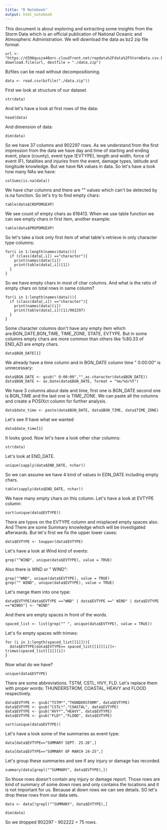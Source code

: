 ```yaml
---
title: "R Notebook"
output: html_notebook
---
```

This document is about exploring and extracting some insights from the Storm Data which is an official publication of National Oceanic and Atmospheric Administration.
We will download the data as bz2 zip file format.
```{r}
url <- "https://d396qusza40orc.cloudfront.net/repdata%2Fdata%2FStormData.csv.bz2"
download.file(url, destfile = "./data.zip")
```

Bzfiles can be read without decompositioning. 
```{r}
data <- read.csv(bzfile("./data.zip"))
```
First we look at structure of our dataset.
```{r}
str(data)
```
And let's have a look at first rows of the data:
```{r}
head(data)
```
And dimension of data:
```{r}
dim(data)
```
So we have 37 columns and 902297 rows. As we understand from the first impression from the data we have day and time of starting and ending event, place (county), event type (EVTYPE), length and width, force of event (F), fatalities and injuries from the event, damage types, latitude and longitude knowledge.
But we have NA values in data. So let's have a look how many NAs we have:
```{r}
colSums(is.na(data))
```
We have char columns and there are "" values which can't be detected by is.na function. So let's try to find empty chars:
```{r}
table(data$CROPDMGEXP)
```
We see count of empty chars as 618413. When we use table function we can see empty chars in first item, another example:

```{r}
table(data$PROPDMGEXP)
```
So let's take a look only first item of what table's retrieve in only character type columns:
```{r}
for(i in 1:length(names(data))){
  if (class(data[,i]) =="character"){
    print(names(data)[i])
    print(table(data[,i])[1])
  }
}
```
So we have empty chars in most of char columns. And what is the ratio of empty chars on total rows in same column?

```{r}
for(i in 1:length(names(data))){
  if (class(data[,i]) =="character"){
    print(names(data)[i])
    print(table(data[,i])[1]/902297)
  }
}
```
Some character columns don't have any empty item which are:BGN_DATE,BGN_TIME, TIME_ZONE, STATE, EVTYPE. But in some columns empty chars are more common than others like %80.33 of END_AZI are empty chars. 

```{r}
data$BGN_DATE[1]
```
We already have a time column and in BGN_DATE column time " 0:00:00" is unnecessary:
```{r}
data$BGN_DATE <- gsub(" 0:00:00","",as.character(data$BGN_DATE))
data$BGN_DATE <- as.Date(data$BGN_DATE, format = "%m/%d/%Y")

```

We have 3 columns about date and time, first one is BGN_DATE second one is BGN_TIME and the last one is TIME_ZONE. We can paste all the columns and create a POSIXct column for further analysis.
```{r}
data$date_time <- paste(data$BGN_DATE, data$BGN_TIME, data$TIME_ZONE)
```

Let's see if have what we wanted
```{r}
data$date_time[1]
```
It looks good. Now let's have a look other char columns:
```{r}
str(data)
```
Let's look at END_DATE.
```{r}
unique(sapply(data$END_DATE, nchar))
```
So we can assume we have 4 kind of values in EDN_DATE including empty chars.
```{r}
table(sapply(data$END_DATE, nchar))
```
We have many empty chars on this column. 
Let's have a look at EVTYPE column:
```{r}
sort(unique(data$EVTYPE))
```

There are typos on the EVTYPE column and misplaced empty spaces also. And There are some Summary knowledge which will be investigated afterwards. But let's first we fix the upper lower cases:
```{r}
data$EVTYPE <- toupper(data$EVTYPE)
```

Let's have a look at Wind kind of events:
```{r}
grep("^WIND", unique(data$EVTYPE), value = TRUE)
```
Also there is WND or " WIND":
```{r}
grep("^WND", unique(data$EVTYPE), value = TRUE)
grep("^ WIND", unique(data$EVTYPE), value = TRUE)
```
Let's merge them into one type:
```{r}
data$EVTYPE[data$EVTYPE =="WND" | data$EVTYPE ==" WIND" | data$EVTYPE =="WINDS"] <- "WIND"
```
And there are empty spaces in front of the words.
```{r}
spaced_list <- list(grep("^ ", unique(data$EVTYPE), value = TRUE))
```
Let's fix empty spaces with trimws:
```{r}
for (i in 1:length(spaced_list[[1]])){
  data$EVTYPE[data$EVTYPE== spaced_list[[1]][i]]<-  trimws(spaced_list[[1]][i])
}
```

Now what do we have?
```{r}
unique(data$EVTYPE)
```
There are some abbreviations. TSTM, CSTL, HVY, FLD. Let's replace them with proper words: THUNDERSTROM, COASTAL, HEAVY and FLOOD respectively. 
```{r}
data$EVTYPE <- gsub("TSTM*","THUNDERSTORM", data$EVTYPE)
data$EVTYPE <- gsub("CSTL*","COASTAL", data$EVTYPE)
data$EVTYPE <- gsub("HVY*","HEAVY", data$EVTYPE)
data$EVTYPE <- gsub("FLD*","FLOOD", data$EVTYPE)
```
```{r}
sort(unique(data$EVTYPE))
```

Let's have a look some of the summaries as event type:
```{r}
data[data$EVTYPE=="SUMMARY SEPT. 25-26",]
```
```{r}
data[data$EVTYPE=="SUMMARY OF MARCH 24-25",]
```
Let's group these summaries and see if any injury or damage has recorded.

```{r}
summary(data[grepl("^SUMMARY", data$EVTYPE),])
```
So those rows doesn't contain any injury or damage report. Those rows are kind of summary of some down rows and only contains the locations and it is not important for us. Because at down rows we can see details. SO let's drop these rows from our data sets.
```{r}
data <- data[!grepl("^SUMMARY", data$EVTYPE),]
```

```{r}
dim(data)
```
So we dropped 902297 - 902222 = 75 rows.
